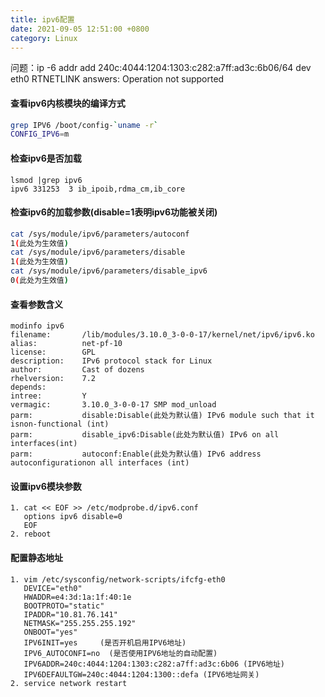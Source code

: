 ```yaml
---
title: ipv6配置
date: 2021-09-05 12:51:00 +0800
category: Linux
---
```

问题：ip -6 addr add 240c:4044:1204:1303:c282:a7ff:ad3c:6b06/64 dev eth0
RTNETLINK answers: Operation not supported

#### 查看ipv6内核模块的编译方式
```bash
grep IPV6 /boot/config-`uname -r`
CONFIG_IPV6=m
```
#### 检查ipv6是否加载
```
lsmod |grep ipv6
ipv6 331253  3 ib_ipoib,rdma_cm,ib_core
```

#### 检查ipv6的加载参数(disable=1表明ipv6功能被关闭)
```bash
cat /sys/module/ipv6/parameters/autoconf
1(此处为生效值)
cat /sys/module/ipv6/parameters/disable
1(此处为生效值)
cat /sys/module/ipv6/parameters/disable_ipv6
0(此处为生效值)
```

#### 查看参数含义
```
modinfo ipv6
filename:       /lib/modules/3.10.0_3-0-0-17/kernel/net/ipv6/ipv6.ko
alias:          net-pf-10
license:        GPL
description:    IPv6 protocol stack for Linux
author:         Cast of dozens
rhelversion:    7.2
depends:
intree:         Y
vermagic:       3.10.0_3-0-0-17 SMP mod_unload
parm:           disable:Disable(此处为默认值) IPv6 module such that it isnon-functional (int)
parm:           disable_ipv6:Disable(此处为默认值) IPv6 on all interfaces(int)
parm:           autoconf:Enable(此处为默认值) IPv6 address autoconfigurationon all interfaces (int)
```

#### 设置ipv6模块参数
```
1. cat << EOF >> /etc/modprobe.d/ipv6.conf
   options ipv6 disable=0
   EOF
2. reboot
```

#### 配置静态地址
```
1. vim /etc/sysconfig/network-scripts/ifcfg-eth0
   DEVICE="eth0"
   HWADDR=e4:3d:1a:1f:40:1e
   BOOTPROTO="static"
   IPADDR="10.81.76.141"
   NETMASK="255.255.255.192"
   ONBOOT="yes"    
   IPV6INIT=yes     (是否开机启用IPV6地址)
   IPV6_AUTOCONFI=no  (是否使用IPV6地址的自动配置)
   IPV6ADDR=240c:4044:1204:1303:c282:a7ff:ad3c:6b06 (IPV6地址)
   IPV6DEFAULTGW=240c:4044:1204:1300::defa (IPV6地址网关)
2. service network restart
```



